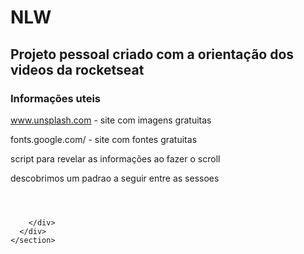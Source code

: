 # NLW

## Projeto pessoal criado com a orientação dos videos da rocketseat

### Informações uteis

www.unsplash.com - site com imagens gratuitas

fonts.google.com/ - site com fontes gratuitas

script para revelar as informações ao fazer o scroll

<script src="https://unpkg.com/scrollreveal"></script>

descobrimos um padrao a seguir entre as sessoes
<section id="about">
      <div class="wrapper">
        <header>
          <h4></h4>
          <h2></h2>
        </header>
        <div class="content">
          
        </div>
      </div>
    </section>